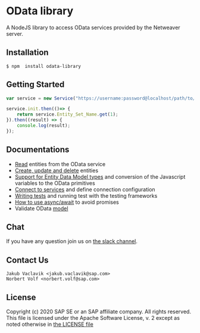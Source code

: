 # OData library

A NodeJS library to access OData services provided by the Netweaver server.

## Installation


```shell
$ npm  install odata-library
```

## Getting Started

```javascript
var service = new Service("https://username:password@localhost/path/to/service/");

service.init.then(()=> {
    return service.Entity_Set_Name.get(1);
}).then((result) => {
    console.log(result);
});
```

## Documentations

* [Read](doc/GET_ENTITY_SET.md) entities from the OData service
* [Create, update and delete](doc/ACTIVE_OPERATIONS.md) entities
* [Support for Entity Data Model types](doc/EDM_TYPES.md) and conversion of the Javascript variables to the OData primitives
* [Connect to services](doc/INITIALIZE.md) and define connection configuration
* [Writing tests](doc/TESTS.md) and running test with the testing frameworks
* [How to use async/await](doc/EXAMPLES.md) to avoid promises
* Validate OData [model](doc/MODEL.md)

## Chat

If you have any question join us on [the slack channel](https://sap-s4hana-cloudux.slack.com/messages/CFDSF4WB1).

## Contact Us

```
Jakub Vaclavik <jakub.vaclavik@sap.com>
Norbert Volf <norbert.volf@sap.com>
```

## License

Copyright (c) 2020 SAP SE or an SAP affiliate company. All rights reserved.
This file is licensed under the Apache Software License, v. 2 except as noted
otherwise in [the LICENSE file](LICENSE)

